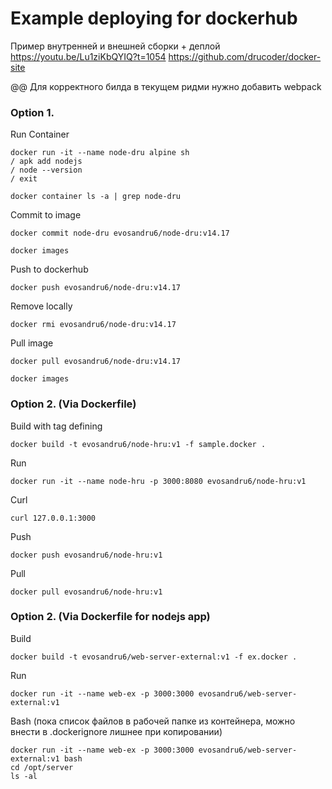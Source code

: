 # Example deploying for dockerhub

Пример внутренней и внешней сборки + деплой
https://youtu.be/Lu1ziKbQYIQ?t=1054
https://github.com/drucoder/docker-site

@@ Для корректного билда в текущем ридми нужно добавить webpack

### Option 1.

Run Container
```
docker run -it --name node-dru alpine sh
/ apk add nodejs
/ node --version
/ exit
```

```
docker container ls -a | grep node-dru
```

Commit to image
```
docker commit node-dru evosandru6/node-dru:v14.17
```

```
docker images
```

Push to dockerhub
```
docker push evosandru6/node-dru:v14.17
```

Remove locally 
```
docker rmi evosandru6/node-dru:v14.17 
```

Pull image
```
docker pull evosandru6/node-dru:v14.17
```

```
docker images
```
### Option 2. (Via Dockerfile)

Build with tag defining
```
docker build -t evosandru6/node-hru:v1 -f sample.docker .
```

Run
```
docker run -it --name node-hru -p 3000:8080 evosandru6/node-hru:v1
``` 

Curl
```
curl 127.0.0.1:3000
```

Push
```
docker push evosandru6/node-hru:v1
```

Pull
```
docker pull evosandru6/node-hru:v1
```

### Option 2. (Via Dockerfile for nodejs app)

Build
```
docker build -t evosandru6/web-server-external:v1 -f ex.docker .
```

Run
```
docker run -it --name web-ex -p 3000:3000 evosandru6/web-server-external:v1
``` 

Bash (пока список файлов в рабочей папке из контейнера, можно внести в .dockerignore лишнее при копировании)
```
docker run -it --name web-ex -p 3000:3000 evosandru6/web-server-external:v1 bash
cd /opt/server
ls -al
```

